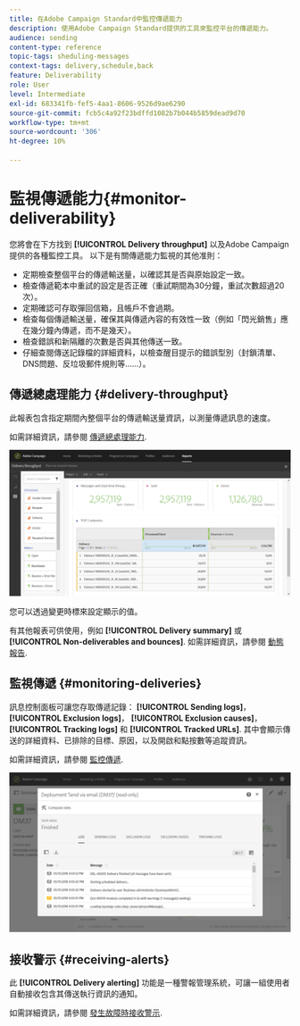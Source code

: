 ```yaml
---
title: 在Adobe Campaign Standard中監控傳遞能力
description: 使用Adobe Campaign Standard提供的工具來監控平台的傳遞能力。
audience: sending
content-type: reference
topic-tags: sheduling-messages
context-tags: delivery,schedule,back
feature: Deliverability
role: User
level: Intermediate
exl-id: 683341fb-fef5-4aa1-8606-9526d9ae6290
source-git-commit: fcb5c4a92f23bdffd1082b7b044b5859dead9d70
workflow-type: tm+mt
source-wordcount: '306'
ht-degree: 10%

---
```


# 監視傳遞能力{#monitor-deliverability}

您將會在下方找到 **[!UICONTROL Delivery throughput]** 以及Adobe Campaign提供的各種監控工具。 以下是有關傳遞能力監視的其他准則：
* 定期檢查整個平台的傳遞輸送量，以確認其是否與原始設定一致。
* 檢查傳遞範本中重試的設定是否正確（重試期間為30分鐘，重試次數超過20次）。
* 定期確認可存取彈回信箱，且帳戶不會過期。
* 檢查每個傳遞輸送量，確保其與傳遞內容的有效性一致（例如「閃光銷售」應在幾分鐘內傳遞，而不是幾天）。
* 檢查錯誤和新隔離的次數是否與其他傳送一致。
* 仔細查閱傳送記錄檔的詳細資料，以檢查醒目提示的錯誤型別（封鎖清單、DNS問題、反垃圾郵件規則等……）。

## 傳遞總處理能力 {#delivery-throughput}

此報表包含指定期間內整個平台的傳遞輸送量資訊，以測量傳遞訊息的速度。

如需詳細資訊，請參閱 [傳遞總處理能力](../../reporting/using/delivery-throughput.md).

![](assets/delivery_reports_1.png)

您可以透過變更時標來設定顯示的值。

有其他報表可供使用，例如 **[!UICONTROL Delivery summary]** 或 **[!UICONTROL Non-deliverables and bounces]**. 如需詳細資訊，請參閱 [動態報告](../../reporting/using/about-dynamic-reports.md).

## 監視傳遞 {#monitoring-deliveries}

訊息控制面板可讓您存取傳遞記錄： **[!UICONTROL Sending logs]**， **[!UICONTROL Exclusion logs]**， **[!UICONTROL Exclusion causes]**， **[!UICONTROL Tracking logs]** 和 **[!UICONTROL Tracked URLs]**. 其中會顯示傳送的詳細資料、已排除的目標、原因，以及開啟和點按數等追蹤資訊。

如需詳細資訊，請參閱 [監控傳遞](../../sending/using/monitoring-a-delivery.md).

![](assets/sending_delivery1.png)

## 接收警示 {#receiving-alerts}

此 **[!UICONTROL Delivery alerting]** 功能是一種警報管理系統，可讓一組使用者自動接收包含其傳送執行資訊的通知。

如需詳細資訊，請參閱 [發生故障時接收警示](../../sending/using/receiving-alerts-when-failures-happen.md).

<!--## External tools (#external-tools)

### Signal Spam {#signal-spam}

Signal Spam is a French service which offers anonymized feedback loop reporting for French ISPs (Orange, SFR).

This service allows you to follow the reputation of the French ISPs and track customers' activity evolution.

Signal Spam also provides direct complaints that end users log through a dedicated interface. Those complaints are then quarantined from the email address database.

### 250ok {#solution-250ok}

250ok is a monitoring solution which provides IP and domain denylists, as well as reputation indicators.

The information provided is real-time, which allows for a pro-active assistance. 250ok a complementary solution to the Adobe deliverability internal tools.-->
